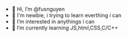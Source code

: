 - 👋 Hi, I’m @fusnguyen
- 😤 I'm newbie, i trying to learn everthing i can 
- 👀 I’m interested in anythings i can
- 🌱 I’m currently learning JS,html,CSS,C/C++


<!---
fusnguyen/fusnguyen is a ✨ special ✨ repository because its `README.md` (this file) appears on your GitHub profile.
You can click the Preview link to take a look at your changes.
--->
